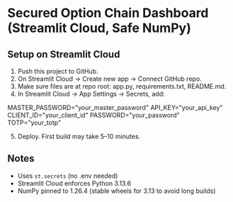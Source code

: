 # Secured Option Chain Dashboard (Streamlit Cloud, Safe NumPy)

## Setup on Streamlit Cloud
1. Push this project to GitHub.
2. On Streamlit Cloud → Create new app → Connect GitHub repo.
3. Make sure files are at repo root: app.py, requirements.txt, README.md.
4. In Streamlit Cloud → App Settings → Secrets, add:

MASTER_PASSWORD="your_master_password"
API_KEY="your_api_key"
CLIENT_ID="your_client_id"
PASSWORD="your_password"
TOTP="your_totp"

5. Deploy. First build may take 5–10 minutes.

## Notes
- Uses `st.secrets` (no .env needed)
- Streamlit Cloud enforces Python 3.13.6
- NumPy pinned to 1.26.4 (stable wheels for 3.13 to avoid long builds)
